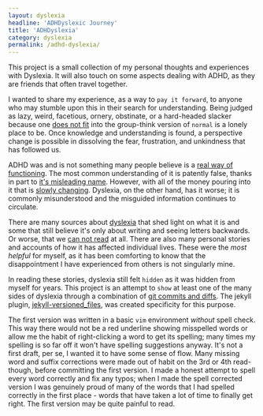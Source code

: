 ```yaml
---
layout: dyslexia
headline: 'ADHDyslexic Journey'
title: 'ADHDyslexia'
category: dyslexia
permalink: /adhd-dyslexia/
---
```


This project is a small collection of my personal thoughts and experiences with Dyslexia. It will also touch on some aspects dealing with ADHD, as they are friends that often travel together.

I wanted to share my experience, as a way to `pay it forward`, to anyone who may stumble upon this in their search for understanding. Being judged as lazy, weird, facetious, ornery, obstinate, or a hard-headed slacker because one [does not fit] into the group-think version of `normal` is a lonely place to be. Once knowledge and understanding is found, a perspective change is possible in dissolving the fear, frustration, and unkindness that has followed us.

ADHD was and is not something many people believe is a [real way of functioning]. The most common understanding of it is patently false, thanks in part to [it's misleading name][1]. However, with all of the money pouring into it that is [slowly changing][2]. Dyslexia, on the other hand, has it worse; it is commonly misunderstood and the misguided information continues to circulate.

There are many sources about [dyslexia][3] that shed light on what it is and some that still believe it's only about writing and seeing letters backwards. Or worse, that we [can not read][4] at all. There are also many personal stories and accounts of how it has affected individual lives. These were the _most helpful_ for myself, as it has been comforting to know that the disappointment I have experienced from others is not singularly mine.

In reading these stories, dyslexia still felt `hidden` as it was hidden from myself for years. This project is an attempt to `show` at least one of the many sides of dyslexia through a combination of [git commits and diffs][5]. The jekyll plugin, [jekyll-versioned_files][6], was created specificity for this purpose.

The first version was written in a basic `vim` environment _without_ spell check. This way there would not be a red underline showing misspelled words or allow me the habit of right-clicking a word to get its spelling; many times my spelling is so far off it won't have spelling suggestions anyway. It's not a first draft, per se, I wanted it to have some sense of flow. Many missing word and suffix corrections were made out of habit on the 3rd or 4th read-though, before committing the first version. I made a honest attempt to spell every word correctly and fix any typos; when I made the spell corrected version I was genuinely proud of many of the words that I had spelled correctly in the first place - words that have taken a lot of time to finally get right. The first version may be quite painful to read.

[real way of functioning]: https://www.additudemag.com/adhd-motivation-problems-getting-started-on-tough-projects/
[does not fit]: https://www.additudemag.com/adhd-in-adults-nervous-system/
[1]: https://www.additudemag.com/secrets-of-the-adhd-brain/
[2]: https://www.additudemag.com/symptoms-of-add-hyperarousal-rejection-sensitivity/
[3]: https://en.oxforddictionaries.com/definition/dyslexia
[4]: https://en.oxforddictionaries.com/definition/illiteracy
[5]: https://en.wikipedia.org/wiki/Git
[6]: https://github.com/random-parts/jekyll-versioned_files
